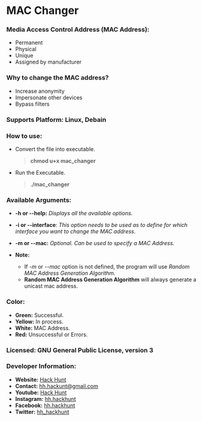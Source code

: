 # MAC Changer 

### Media Access Control Address (MAC Address):
 - Permanent
 - Physical
 - Unique
 - Assigned by manufacturer

### Why to change the MAC address?
- Increase anonymity
- Impersonate other devices
- Bypass filters

### Supports Platform: Linux, Debain

### How to use:
- Convert the file into executable.
    > **chmod u+x mac_changer**
- Run the Executable.
    > **./mac_changer** 

### Available Arguments:
- **-h or --help:** *Displays all the available options.*
- **-i or --interface**: *This option needs to be used as to 
define for which interface you want to change the MAC address.*
- **-m or --mac:** *Optional. Can be used to specify a MAC Address.*

- **Note:** 
    - If *-m* or *--mac* option is not defined, the program will use 
    *Random MAC Address Generation Algorithm*. 
    - **Random MAC Address Generation Algorithm** will always generate a unicast mac address.

### Color:
- **Green:** Successful.
- **Yellow:** In process.
- **White:** MAC Address.
- **Red:** Unsuccessful or Errors. 

### Licensed: GNU General Public License, version 3

### Developer Information:
- **Website:** [Hack Hunt](https://hack-hunt.blogspot.com/)
- **Contact:** hh.hackunt@gmail.com
- **Youtube:** [Hack Hunt](https://youtube.com/hackhunt) 
- **Instagram:** [hh.hackhunt](https://www.instagram.com/hh.hackhunt/)
- **Facebook:** [hh.hackhunt](https://www.facebook.com/hh.hackhunt/)
- **Twitter:** [hh_hackhunt](https://twitter.com/hh_hackhunt/)
